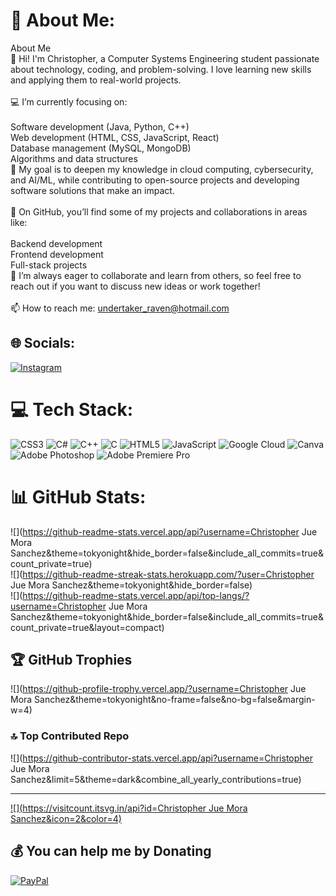 # 💫 About Me:
About Me<br>👋 Hi! I'm Christopher, a Computer Systems Engineering student passionate about technology, coding, and problem-solving. I love learning new skills and applying them to real-world projects.<br><br>💻 I’m currently focusing on:<br><br>Software development (Java, Python, C++)<br>Web development (HTML, CSS, JavaScript, React)<br>Database management (MySQL, MongoDB)<br>Algorithms and data structures<br>🚀 My goal is to deepen my knowledge in cloud computing, cybersecurity, and AI/ML, while contributing to open-source projects and developing software solutions that make an impact.<br><br>🔧 On GitHub, you’ll find some of my projects and collaborations in areas like:<br><br>Backend development<br>Frontend development<br>Full-stack projects<br>🌱 I’m always eager to collaborate and learn from others, so feel free to reach out if you want to discuss new ideas or work together!<br><br>📫 How to reach me: undertaker_raven@hotmail.com


## 🌐 Socials:
[![Instagram](https://img.shields.io/badge/Instagram-%23E4405F.svg?logo=Instagram&logoColor=white)](https://instagram.com/jue_mishima) 

# 💻 Tech Stack:
![CSS3](https://img.shields.io/badge/css3-%231572B6.svg?style=for-the-badge&logo=css3&logoColor=white) ![C#](https://img.shields.io/badge/c%23-%23239120.svg?style=for-the-badge&logo=csharp&logoColor=white) ![C++](https://img.shields.io/badge/c++-%2300599C.svg?style=for-the-badge&logo=c%2B%2B&logoColor=white) ![C](https://img.shields.io/badge/c-%2300599C.svg?style=for-the-badge&logo=c&logoColor=white) ![HTML5](https://img.shields.io/badge/html5-%23E34F26.svg?style=for-the-badge&logo=html5&logoColor=white) ![JavaScript](https://img.shields.io/badge/javascript-%23323330.svg?style=for-the-badge&logo=javascript&logoColor=%23F7DF1E) ![Google Cloud](https://img.shields.io/badge/GoogleCloud-%234285F4.svg?style=for-the-badge&logo=google-cloud&logoColor=white) ![Canva](https://img.shields.io/badge/Canva-%2300C4CC.svg?style=for-the-badge&logo=Canva&logoColor=white) ![Adobe Photoshop](https://img.shields.io/badge/adobe%20photoshop-%2331A8FF.svg?style=for-the-badge&logo=adobe%20photoshop&logoColor=white) ![Adobe Premiere Pro](https://img.shields.io/badge/Adobe%20Premiere%20Pro-9999FF.svg?style=for-the-badge&logo=Adobe%20Premiere%20Pro&logoColor=white)
# 📊 GitHub Stats:
![](https://github-readme-stats.vercel.app/api?username=Christopher Jue Mora Sanchez&theme=tokyonight&hide_border=false&include_all_commits=true&count_private=true)<br/>
![](https://github-readme-streak-stats.herokuapp.com/?user=Christopher Jue Mora Sanchez&theme=tokyonight&hide_border=false)<br/>
![](https://github-readme-stats.vercel.app/api/top-langs/?username=Christopher Jue Mora Sanchez&theme=tokyonight&hide_border=false&include_all_commits=true&count_private=true&layout=compact)

## 🏆 GitHub Trophies
![](https://github-profile-trophy.vercel.app/?username=Christopher Jue Mora Sanchez&theme=tokyonight&no-frame=false&no-bg=false&margin-w=4)

### 🔝 Top Contributed Repo
![](https://github-contributor-stats.vercel.app/api?username=Christopher Jue Mora Sanchez&limit=5&theme=dark&combine_all_yearly_contributions=true)

---
[![](https://visitcount.itsvg.in/api?id=Christopher Jue Mora Sanchez&icon=2&color=4)](https://visitcount.itsvg.in)

  ## 💰 You can help me by Donating
  [![PayPal](https://img.shields.io/badge/PayPal-00457C?style=for-the-badge&logo=paypal&logoColor=white)](https://paypal.me/https://paypal.me/JueMishima?country.x=MX&locale.x=es_XC) 

  
<!-- Proudly created with GPRM ( https://gprm.itsvg.in ) -->
